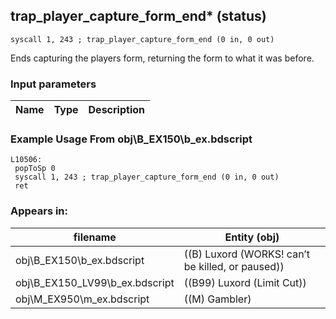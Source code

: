 ## trap_player_capture_form_end* (status)

`syscall 1, 243 ; trap_player_capture_form_end (0 in, 0 out)`

Ends capturing the players form, returning the form to what it was before.

### Input parameters
| Name | Type | Description
|------|------|------------


### Example Usage From obj\B_EX150\b_ex.bdscript
```plaintext
L10506:
 popToSp 0
 syscall 1, 243 ; trap_player_capture_form_end (0 in, 0 out)
 ret
```


### Appears in:
| filename | Entity (obj)
|----------|-------------
| obj\B_EX150\b_ex.bdscript       | ((B) Luxord (WORKS! can’t be killed, or paused))          
| obj\B_EX150_LV99\b_ex.bdscript       | ((B99) Luxord (Limit Cut))          
| obj\M_EX950\m_ex.bdscript       | ((M) Gambler)          




